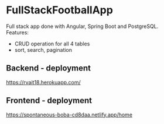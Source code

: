 # FullStackFootballApp

Full stack app done with Angular, Spring Boot and PostgreSQL.  
Features: 
- CRUD operation for all 4 tables
- sort, search, pagination

## Backend - deployment
https://rvait18.herokuapp.com/

## Frontend - deployment
https://spontaneous-boba-cd8daa.netlify.app/home
